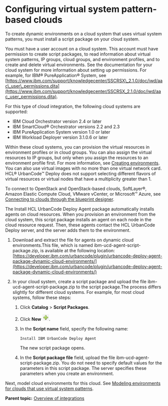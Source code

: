 # Configuring virtual system pattern-based clouds

To create dynamic environments on a cloud system that uses virtual system patterns, you must install a script package on your cloud system.

You must have a user account on a cloud system. This account must have permission to create script packages, to read information about virtual system patterns, IP groups, cloud groups, and environment profiles, and to create and delete virtual environments. See the documentation for your cloud system for more information about setting up permissions. For example, for IBM® PureApplication® System, see [https://www.ibm.com/support/knowledgecenter/SSCRSX\_2.1.0/doc/iwd/aac\_user\_permissions.dita](https://www.ibm.com/support/knowledgecenter/SSCRSX_2.1.0/doc/iwd/aac_user_permissions.dita).

For this type of cloud integration, the following cloud systems are supported:

-   IBM Cloud Orchestrator version 2.4 or later
-   IBM SmartCloud® Orchestrator versions 2.2 and 2.3
-   IBM PureApplication System version 1.0 or later
-   IBM Workload Deployer version 3.1.0.6 or later

Within these cloud systems, you can provision the virtual resources in environment profiles or in cloud groups. You can also assign the virtual resources to IP groups, but only when you assign the resources to an environment profile first. For more information, see [Creating environments](../../com.ibm.udeploy.doc/topics/app_environment_create.md). You can also use virtual images with no more than one virtual network card. HCL® UrbanCode™ Deploy does not support selecting different flavors of virtual resources or virtual nodes that have a multiplicity greater than 1.

To connect to OpenStack and OpenStack-based clouds, SoftLayer®, Amazon Elastic Compute Cloud, VMware vCenter, or Microsoft™ Azure, see [Connecting to clouds through the blueprint designer](../../com.ibm.udeploy.doc/topics/../../com.ibm.edt.doc/topics/security_cloud_connection.md).

The Install HCL UrbanCode Deploy Agent package automatically installs agents on cloud resources. When you provision an environment from the cloud system, this script package installs an agent on each node in the cloud resource request. Then, these agents contact the HCL UrbanCode Deploy server, and the server adds them to the environment.

1.  Download and extract the file for agents on dynamic cloud environments.This file, which is named ibm-ucd-agent-script-package.zip, is available at the following location: [https://developer.ibm.com/urbancode/plugin/urbancode-deploy-agent-package-dynamic-cloud-environments/](https://developer.ibm.com/urbancode/plugin/urbancode-deploy-agent-package-dynamic-cloud-environments/)
2.  In your cloud system, create a script package and upload the file ibm-ucd-agent-script-package.zip to the script package.The process differs slightly for different cloud systems. For example, for most cloud systems, follow these steps:

    1.  Click **Catalog** \> **Script Packages**.
    2.  Click **New** ![](../../com.ibm.udeploy.doc/images/new_script_package.gif).
    3.  In the **Script name** field, specify the following name:

        ```
        Install IBM UrbanCode Deploy Agent
        ```

        The new script package opens.

    4.  In the **Script package file** field, upload the file ibm-ucd-agent-script-package.zip. 
    You do not need to specify default values for the parameters in this script package. The server specifies these parameters when you create an environment.


Next, model cloud environments for this cloud. See [Modeling environments for clouds that use virtual system patterns](../../com.ibm.edt.doc/topics/blueprint_edit_clouds_vsp.md).

**Parent topic:** [Overview of integrations](../../com.ibm.udeploy.doc/topics/integrat_ov.md)

